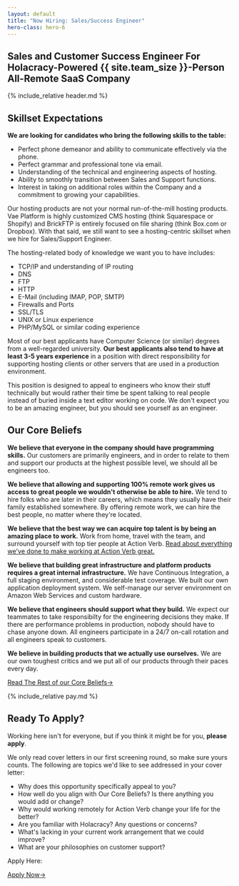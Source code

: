 ```yaml
---
layout: default
title: "Now Hiring: Sales/Success Engineer"
hero-class: hero-6
---
```


## Sales and Customer Success Engineer For Holacracy-Powered {{ site.team_size }}-Person All-Remote SaaS Company

{% include_relative header.md %}


## Skillset Expectations

**We are looking for candidates who bring the following skills to the
table:**

 * Perfect phone demeanor and ability to communicate effectively via the phone.
 * Perfect grammar and professional tone via email.
 * Understanding of the technical and engineering aspects of hosting.
 * Ability to smoothly transition between Sales and Support functions.
 * Interest in taking on additional roles within the Company and a commitment to growing your capabilities.

Our hosting products are not your normal run-of-the-mill hosting
products.  Vae Platform is highly customized CMS hosting (think
Squarespace or Shopify) and BrickFTP is entirely focused on file sharing
(think Box.com or Dropbox).  With that said, we still want to see a
hosting-centric skillset when we hire for Sales/Support Engineer.

The hosting-related body of knowledge we want you to have includes:

 * TCP/IP and understanding of IP routing
 * DNS
 * FTP
 * HTTP
 * E-Mail (including IMAP, POP, SMTP)
 * Firewalls and Ports
 * SSL/TLS
 * UNIX or Linux experience
 * PHP/MySQL or similar coding experience

Most of our best applicants have Computer Science (or similar) degrees
from a well-regarded university.  **Our best applicants also tend
to have at least 3-5 years experience** in a position with direct
responsibility for supporting hosting clients or other servers that
are used in a production environment.

This position is designed to appeal to engineers who know their stuff
technically but would rather their time be spent talking to real people
instead of buried inside a text editor working on code.  We don't expect
you to be an amazing engineer, but you should see yourself as an
engineer.


## Our Core Beliefs

**We believe that everyone in the company should have programming
skills.** Our customers are primarily engineers, and in order to
relate to them and support our products at the highest possible level,
we should all be engineers too.

**We believe that allowing and supporting 100% remote work gives us
access to great people we wouldn't otherwise be able to hire.**  We tend
to hire folks who are later in their careers, which means they usually
have their family established somewhere.  By offering remote work, we
can hire the best people, no matter where they're located.

**We believe that the best way we can acquire top talent is by being an
amazing place to work.**  Work from home, travel with the team, and
surround yourself with top tier people at Action Verb.
[Read about everything we've done to make
working at Action Verb great.](https://actionverb.com/working-at-action-verb)

**We believe that building great infrastructure and platform products
requires a great internal infrastructure.** We have Continuous Integration,
a full staging environment, and considerable test coverage.
We built our own application deployment system.  We
self-manage our server environment on Amazon Web Services and custom hardware.

**We believe that engineers should support what they build.** We expect
our teammates to take responsibilty for the engineering decisions they
make.  If there are performance problems in production, nobody should
have to chase anyone down.  All engineers participate in a 24/7 on-call
rotation and all engineers speak to customers.

**We believe in building products that we actually use ourselves.** We are
our own toughest critics and we put all of our products through their
paces every day.

<p><a class="page-btn f7 f5-ns ttu tracked-slight mb2" href="/core-beliefs">Read The Rest of our Core Beliefs<span class="pl1">&#8594;</span></a></p>

{% include_relative pay.md %}

## Ready To Apply?

Working here isn't for everyone, but if you think it might be for you, **please apply**.

We only read cover letters in our first screening round, so make sure
yours counts.  The following are topics we'd like to see addressed in
your cover letter:
 * Why does this opportunity specifically appeal to you?
 * How well do you align with Our Core Beliefs?  Is there anything you would add or change?
 * Why would working remotely for Action Verb change your life for the better?
 * Are you familiar with Holacracy?  Any questions or concerns?
 * What's lacking in your current work arrangement that we could improve?
 * What are your philosophies on customer support?

Apply Here:

<p><a class="page-btn f7 f5-ns ttu tracked-slight mb2" href="http://actionverb.applytojob.com/apply/b9YTLViLIw/SupportSales-Engineer">Apply Now<span class="pl1">&#8594;</span></a></p>
